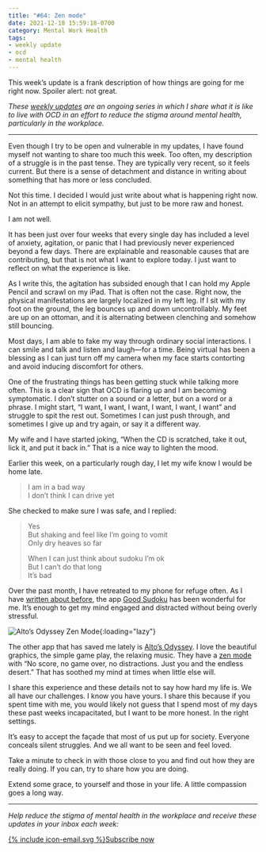```yaml
---
title: "#64: Zen mode"
date: 2021-12-18 15:59:18-0700
category: Mental Work Health
tags:
- weekly update
- ocd
- mental health
---
```


This week’s update is a frank description of how things are going for me right now. Spoiler alert: not great.

_These [weekly updates](https://bennorris.com/tags/weekly-update/) are an ongoing series in which I share what it is like to live with OCD in an effort to reduce the stigma around mental health, particularly in the workplace._

***

Even though I try to be open and vulnerable in my updates, I have found myself not wanting to share too much this week. Too often, my description of a struggle is in the past tense. They are typically very recent, so it feels current. But there is a sense of detachment and distance in writing about something that has more or less concluded.

Not this time. I decided I would just write about what is happening right now. Not in an attempt to elicit sympathy, but just to be more raw and honest.

I am not well.

It has been just over four weeks that every single day has included a level of anxiety, agitation, or panic that I had previously never experienced beyond a few days. There are explainable and reasonable causes that are contributing, but that is not what I want to explore today. I just want to reflect on what the experience is like.

As I write this, the agitation has subsided enough that I can hold my Apple Pencil and scrawl on my iPad. That is often not the case. Right now, the physical manifestations are largely localized in my left leg. If I sit with my foot on the ground, the leg bounces up and down uncontrollably. My feet are up on an ottoman, and it is alternating between clenching and somehow still bouncing.

Most days, I am able to fake my way through ordinary social interactions. I can smile and talk and listen and laugh—for a time. Being virtual has been a blessing as I can just turn off my camera when my face starts contorting and avoid inducing discomfort for others.

One of the frustrating things has been getting stuck while talking more often. This is a clear sign that OCD is flaring up and I am becoming symptomatic. I don’t stutter on a sound or a letter, but on a word or a phrase. I might start, “I want, I want, I want, I want, I want, I want” and struggle to spit the rest out. Sometimes I can just push through, and sometimes I give up and try again, or say it a different way.

My wife and I have started joking, “When the CD is scratched, take it out, lick it, and put it back in.” That is a nice way to lighten the mood.

Earlier this week, on a particularly rough day, I let my wife know I would be home late.

> I am in a bad way  
> I don’t think I can drive yet

She checked to make sure I was safe, and I replied:

> Yes  
> But shaking and feel like I’m going to vomit  
> Only dry heaves so far
> 
> When I can just think about sudoku I’m ok  
> But I can’t do that long  
> It’s bad

Over the past month, I have retreated to my phone for refuge often. As I have [written about before](https://bennorris.com/2020/12/14/distress-tolerance-sudoku), the app [Good Sudoku](https://www.playgoodsudoku.com/) has been wonderful for me. It’s enough to get my mind engaged and distracted without being overly stressful.

![Alto’s Odyssey Zen Mode](https://media.bennorris.com/images/mentalworkhealth/posts/alto-zen-mode.jpg){:loading="lazy"}

The other app that has saved me lately is [Alto’s Odyssey](http://altosodyssey.com/). I love the beautiful graphics, the simple game play, the relaxing music. They have a [zen mode](https://blog.builtbysnowman.com/post/145301948017/altos-adventure-zen-mode) with “No score, no game over, no distractions. Just you and the endless desert.” That has soothed my mind at times when little else will.

I share this experience and these details not to say how hard my life is. We all have our challenges. I know you have yours. I share this because if you spent time with me, you would likely not guess that I spend most of my days these past weeks incapacitated, but I want to be more honest. In the right settings.

It’s easy to accept the façade that most of us put up for society. Everyone conceals silent struggles. And we all want to be seen and feel loved.

Take a minute to check in with those close to you and find out how they are really doing. If you can, try to share how you are doing.

Extend some grace, to yourself and those in your life. A little compassion goes a long way.

***

_Help reduce the stigma of mental health in the workplace and receive these updates in your inbox each week:_

<a href="https://bennorris.com/subscribe/mwh/" class="btn"><span class="icon">{% include icon-email.svg %}</span>Subscribe now</a>
